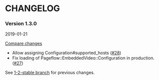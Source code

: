 # CHANGELOG

### Version 1.3.0

2019-01-21

[Compare changes](https://github.com/codevise/pageflow-embedded-video/compare/1-2-stable...v1.3.0)

- Allow assigning Configuration#supported_hosts
  ([#28](https://github.com/codevise/pageflow-embedded-video/pull/28))
- Fix loading of Pageflow::EmbeddedVideo::Configuration in production.
  ([#27](https://github.com/codevise/pageflow-embedded-video/pull/27))

See
[1-2-stable branch](https://github.com/codevise/pageflow-embedded-video/blob/1-2-stable/CHANGELOG.md)
for previous changes.
